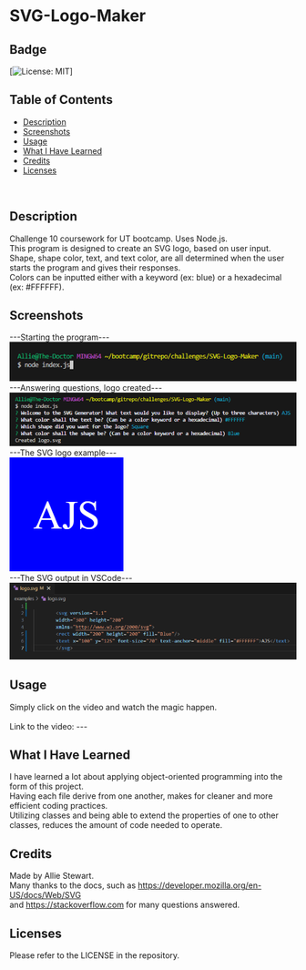 # SVG-Logo-Maker

## Badge
[![License: MIT](https://img.shields.io/badge/License-MIT-yellow.svg)]
</br>

## Table of Contents
- [Description](#description)
- [Screenshots](#screenshots)
- [Usage](#usage)
- [What I Have Learned](#what-i-have-learned)
- [Credits](#credits)
- [Licenses](#licenses)
</br>

## Description
Challenge 10 coursework for UT bootcamp. Uses Node.js. </br>
This program is designed to create an SVG logo, based on user input. </br>
Shape, shape color, text, and text color, are all determined when
the user starts the program and gives their responses. </br>
Colors can be inputted either with a keyword (ex: blue) or a hexadecimal (ex: #FFFFFF). </br>

## Screenshots
---Starting the program--- </br>
![Alt text](images/starting_node.png) </br>
---Answering questions, logo created--- </br>
![Alt text](images/answering_questions.png) </br>
---The SVG logo example--- </br>
![Alt text](images/svg_example.png) </br>
---The SVG output in VSCode--- </br>
![Alt text](images/svg_data_example.png) </br>

## Usage
Simply click on the video and watch the magic happen. </br>  
Link to the video: --- </br>

## What I Have Learned
I have learned a lot about applying object-oriented programming into
the form of this project. </br>
Having each file derive from one another,
makes for cleaner and more efficient coding practices. </br>
Utilizing classes and being able to extend the properties of one to
other classes, reduces the amount of code needed to operate.

## Credits
Made by Allie Stewart. </br>
Many thanks to the docs, such as https://developer.mozilla.org/en-US/docs/Web/SVG </br>
and https://stackoverflow.com for many questions answered.

## Licenses
Please refer to the LICENSE in the repository. </br>